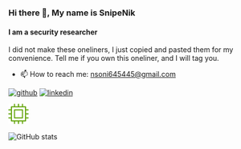 ### Hi there 👋, My name is SnipeNik
#### I am a security researcher
I did not make these oneliners, I just copied and pasted them for my convenience.
Tell me if you own this oneliner, and I will tag you.

- 📫 How to reach me: nsoni645445@gmail.com 


[<img src='https://cdn.jsdelivr.net/npm/simple-icons@3.0.1/icons/github.svg' alt='github' height='40'>](https://github.com/vip3rsv3n0m)  [<img src='https://cdn.jsdelivr.net/npm/simple-icons@3.0.1/icons/linkedin.svg' alt='linkedin' height='40'>](https://www.linkedin.com/in/https://www.linkedin.com/in/nikhil-soni-26397a194//)  

<a href='https://docs.github.com/en/developers'><img src='https://raw.githubusercontent.com/acervenky/animated-github-badges/master/assets/devbadge.gif' width='40' height='40'></a> 

![GitHub stats](https://github-readme-stats.vercel.app/api?username=vip3rsv3n0m&show_icons=true)  

